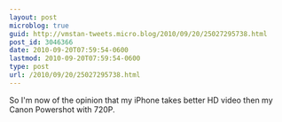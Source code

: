 ```yaml
---
layout: post
microblog: true
guid: http://vmstan-tweets.micro.blog/2010/09/20/25027295738.html
post_id: 3046366
date: 2010-09-20T07:59:54-0600
lastmod: 2010-09-20T07:59:54-0600
type: post
url: /2010/09/20/25027295738.html
---
```

So I'm now of the opinion that my iPhone takes better HD video then my Canon Powershot with 720P.
